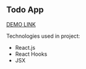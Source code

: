 ## Todo App


 [DEMO LINK](https://kostyasabada.github.io/todo/)

Technologies used in project:
- React.js
- React Hooks
- JSX
